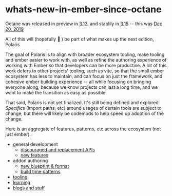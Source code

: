 # whats-new-in-ember-since-octane

Octane was released in preview in [3.13](https://blog.emberjs.com/ember-3-13-released), and stablily in [3.15](https://blog.emberjs.com/ember-3-15-released/) -- this was [Dec 20, 2019](https://blog.emberjs.com/octane-is-here/)

All of this will (hopefully 🤞 ) be part of what makes up the next edition, Polaris

The goal of Polaris is to align with broader ecosystem tooling, make tooling and ember easier to work with, as well as refine the authoring experience of working with Ember so that developers can be more productive. A lot of this work defers to other projects' tooling, such as vite, so that the small ember ecosystem has less to maintain, and can focus on just the framework, and cohesive ember building experience -- all while focusing on bringing everyone along, because we know projects can last a long time, and we want to make the transition as easy as possible.

That said, Polaris is not yet finalized. It's still being defined and explored. _Specifics_ (import paths, etc) around usages of certain tools are subject to change, but there will likely be codemods to help speed up adoption of the change.


Here is an aggregate of features, patterns, etc across the ecosystem (not just ember).

- general development
  - [discouraged and replacement APIs](./replacements.md)
  - [new features](./new-features.md)
- addon authoring
  - [new blueprint & format](./v2-addon/README.md)
  - [build time patterns](./v2-addon/build.md)
- [tooling](./tooling.md)
- [learning](./learning.md)
- [blogs and stuff](./community.md)
